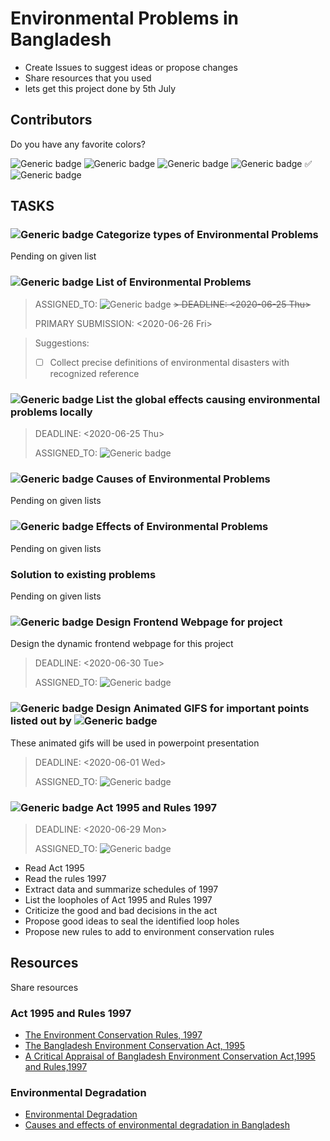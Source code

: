 # Environmental Problems in Bangladesh

- Create Issues to suggest ideas or propose changes
- Share resources that you used
- lets get this project done by 5th July

  
## Contributors
Do you have any favorite colors? 

![Generic badge](https://img.shields.io/badge/drinkingWater-64-RED.svg?style=for-the-badge&logo=appveyor)
![Generic badge](https://img.shields.io/badge/agni-noor-BLUE.svg?style=for-the-badge&logo=appveyor)
![Generic badge](https://img.shields.io/badge/Noman-5237-black.svg?style=for-the-badge&logo=appveyor)
![Generic badge](https://img.shields.io/badge/Abonty-18-GREEN.svg?style=for-the-badge&logo=appveyor)	✅
![Generic badge](https://img.shields.io/badge/Raiyan-Noor-ORANGE.svg?style=for-the-badge&logo=appveyor)

## TASKS

###  ![Generic badge](https://img.shields.io/badge/PENDING-yellow.svg) Categorize types of Environmental Problems 
Pending on given list


### ![Generic badge](https://img.shields.io/badge/IN_PROGRESS-green.svg)  List of Environmental Problems
> ASSIGNED_TO: ![Generic badge](https://img.shields.io/badge/Abonty-18-GREEN.svg?style=for-the-badge&logo=appveyor)
~~> DEADLINE: <2020-06-25 Thu>~~
>
> PRIMARY SUBMISSION: <2020-06-26 Fri>
>

> Suggestions:
> - [ ] Collect precise definitions of environmental disasters with recognized reference
### ![Generic badge](https://img.shields.io/badge/!!!DUE!!!-black.svg)  List the global effects causing environmental problems locally
> DEADLINE: <2020-06-25 Thu>
>
> ASSIGNED_TO: ![Generic badge](https://img.shields.io/badge/agni-noor-BLUE.svg?style=for-the-badge&logo=appveyor)

### ![Generic badge](https://img.shields.io/badge/PENDING-yellow.svg)  Causes of Environmental Problems
Pending on given lists


### ![Generic badge](https://img.shields.io/badge/PENDING-yellow.svg) Effects of Environmental Problems
Pending on given lists


### Solution to existing problems
Pending on given lists

### ![Generic badge](https://img.shields.io/badge/TODO-red.svg) Design Frontend Webpage for project
Design the dynamic frontend webpage for this project
> DEADLINE: <2020-06-30 Tue>
>
> ASSIGNED_TO: ![Generic badge](https://img.shields.io/badge/Noman-5237-black.svg?style=for-the-badge&logo=appveyor) 
> 
### ![Generic badge](https://img.shields.io/badge/TODO-red.svg) Design Animated GIFS for important points listed out by ![Generic badge](https://img.shields.io/badge/Abonty-18-GREEN.svg?style=for-the-badge&logo=appveyor)
These animated gifs will be used in powerpoint presentation
> DEADLINE: <2020-06-01 Wed>
>
> ASSIGNED_TO: ![Generic badge](https://img.shields.io/badge/drinkingWater-64-RED.svg?style=for-the-badge&logo=appveyor)
> 

### ![Generic badge](https://img.shields.io/badge/TODO-red.svg) Act 1995 and Rules 1997
> DEADLINE: <2020-06-29 Mon>
>
> ASSIGNED_TO: ![Generic badge](https://img.shields.io/badge/Raiyan-Noor-ORANGE.svg?style=for-the-badge&logo=appveyor) 
- Read Act 1995
- Read the rules 1997
- Extract data and summarize schedules of 1997
- List the loopholes of Act 1995 and Rules 1997
- Criticize the good and bad decisions in the act
- Propose good ideas to seal the identified loop holes
- Propose new rules to add to environment conservation rules


## Resources
Share resources


### Act 1995 and Rules 1997
- [The Environment Conservation Rules, 1997](https://elaw.org/system/files/Bangladesh%20--%20Environmental%20Conservation%20Rules,%201997.pdf)
- [The Bangladesh Environment Conservation Act, 1995](https://www.bwdb.gov.bd/archive/pdf/201.pdf)
- [A Critical Appraisal of Bangladesh Environment Conservation Act,1995 and Rules,1997](http://bdlawdigest.org/bangladesh-environment-conservation-act-1995.html)


### Environmental Degradation
- [Environmental Degradation](https://www.eartheclipse.com/environment/causes-and-effects-environmental-degradation.html?fbclid=IwAR3vQ-mwedlaFppPlgMrbKtgeVuxNYljM_YBZIoWad3Oyv0FJfPrfryNbhw)
- [Causes and effects of environmental degradation in Bangladesh](http://www.theindependentbd.com/post/229385?fbclid=IwAR1A00Tg0-ygT-PSio161gnoftPMdRkPfQsdlPQZKBbiW38rTgR2Sx0Vi5E)
